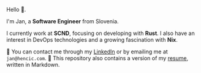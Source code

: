 Hello 👋.

I'm Jan, a **Software Engineer** from Slovenia.

I currently work at **SCND**, focusing on developing with **Rust**. 
I also have an interest in DevOps technologies and a growing fascination with **Nix**.

💬 You can contact me through my [LinkedIn](https://www.linkedin.com/in/jannh/) or by emailing me at `jan@hencic.com`.
📄 This repository also contains a version of my [resume](./RESUME.md), written in Markdown.
